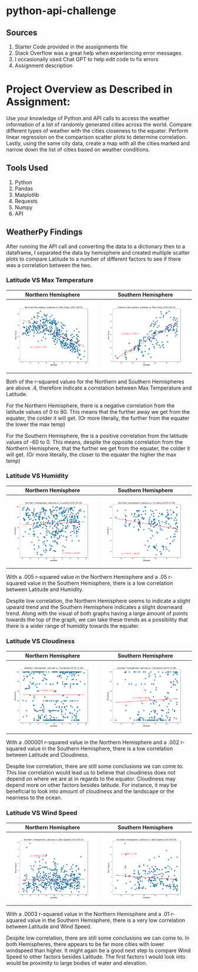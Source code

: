 # python-api-challenge

## Sources

1. Starter Code provided in the asssignments file
2. Stack Overflow was a great help when experiencing error messages
3. I occasionally used Chat GPT to help edit code to fix errors
4. Assignment description

# Project Overview as Described in Assignment:

Use your knowledge of Python and API calls to access the weather information of a list of randomly generated cities across the world. Compare different types of weather with the cities closeness to the equater. Perform linear regression on the comparison scatter plots to determine correlation. Lastly, using the same city data, create a map with all the cities marked and narrow down the list of cities based on weather conditions.

## Tools Used
1. Python
2. Pandas
3. Matplotlib
4. Requests
5. Numpy
6. API

## WeatherPy Findings

After running the API call and converting the data to a dictionary then to a dataframe, I separated the data by hemisphere and created multiple scatter plots to compare Latitude to a number of different factors to see if there was a correlation between the two.

### Latitude VS Max Temperature

Northern Hemisphere         |   Southern Hemisphere
:---------------------------------------------------------------------:|:---------------------------------------------------------------------:
![N_Temp](https://github.com/beccasolomon22/python-api-challenge/blob/main/WeatherPy/output_data/N_Temp.png) | ![S_Temp](https://github.com/beccasolomon22/python-api-challenge/blob/main/WeatherPy/output_data/S_Temp.png)

Both of the r-squared values for the Northern and Southern Hemispheres are above .4, therefore indicate a correlation between Max Temperature and Latitude.

For the Northern Hemisphere, there is a negative correlation from the latitude values of 0 to 80. This means that the further away we get from the equater, the colder it will get. (Or more literally, the further from the equater the lower the max temp)

For the Southern Hemisphere, the is a positive correlation from the latitude values of -60 to 0. This means, despite the opposite correlation from the Northern Hemisphere, that the further we get from the equater, the colder it will get. (Or more literally, the closer to the equater the higher the max temp)

### Latitude VS Humidity

Northern Hemisphere         |   Southern Hemisphere
:---------------------------------------------------------------------:|:---------------------------------------------------------------------:
![N_Hum](https://github.com/beccasolomon22/python-api-challenge/blob/main/WeatherPy/output_data/N_Hum.png) | ![S_Hum](https://github.com/beccasolomon22/python-api-challenge/blob/main/WeatherPy/output_data/S_Hum.png)

With a .005 r-squared value in the Northern Hemisphere and a .05 r-squared value in the Southern Hemisphere, there is a low correlation between Latitude and Humidity.

Despite low correlation, the Northern Hemisphere seems to indicate a slight upward trend and the Southern Hemisphere indicates a slight downward trend. Along with the visual of both graphs having a large amount of points towards the top of the graph, we can take these trends as a possibility that there is a wider range of humidity towards the equater.

### Latitude VS Cloudiness

Northern Hemisphere         |   Southern Hemisphere
:---------------------------------------------------------------------:|:---------------------------------------------------------------------:
![N_Cloud](https://github.com/beccasolomon22/python-api-challenge/blob/main/WeatherPy/output_data/N_Cloud.png) | ![S_Cloud](https://github.com/beccasolomon22/python-api-challenge/blob/main/WeatherPy/output_data/S_Cloud.png)

With a .000001 r-squared value in the Northern Hemisphere and a .002 r-squared value in the Southern Hemisphere, there is a low correlation between Latitude and Cloudiness.

Despite low correlation, there are still some conclusions we can come to. This low correlation would lead us to believe that cloudiness does not depend on where we are at in regards to the equator. Cloudiness may depend more on other factors besides latitude. For instance, it may be beneficial to look into amount of cloudiness and the landscape or the nearness to the ocean.

### Latitude VS Wind Speed

Northern Hemisphere         |   Southern Hemisphere
:---------------------------------------------------------------------:|:---------------------------------------------------------------------:
![N_Wind](https://github.com/beccasolomon22/python-api-challenge/blob/main/WeatherPy/output_data/N_Wind.png) | ![S_Wind](https://github.com/beccasolomon22/python-api-challenge/blob/main/WeatherPy/output_data/S_Wind.png)

With a .0003 r-squared value in the Northern Hemisphere and a .01 r-squared value in the Southern Hemisphere, there is a very low correlation between Latitude and Wind Speed.

Despite low correlation, there are still some conclusions we can come to. In both Hemispheres, there appears to be far more cities with lower windspeed than higher. It might again be a good next step to compare Wind Speed to other factors besides Latitude. The first factors I would look into would be proximity to large bodies of water and elevation.
